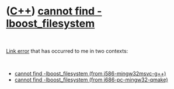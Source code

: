 



 

 

 

 

 

([C++](Cpp.htm)) [cannot find -lboost\_filesystem](CppLinkErrorCannotFindBoost_filesystem.htm)
==============================================================================================

 

[Link error](CppLinkError.htm) that has occurred to me in two contexts:

 

-   [cannot find -lboost\_filesystem
    (from i586-mingw32msvc-g++)](CppLinkErrorCannotFindBoost_filesystemI586-mingw32msvc-gpp.htm)
-   [cannot find -lboost\_filesystem
    (from i686-pc-mingw32-qmake)](CppLinkErrorCannotFindBoost_filesystemI686-pc-mingw32-qmake.htm)

 

 

 

 

 





 



